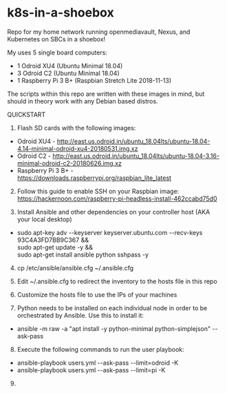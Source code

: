 # k8s-in-a-shoebox
Repo for my home network running openmediavault, Nexus, and Kubernetes on SBCs in a shoebox!

My uses 5 single board computers: 
- 1 Odroid XU4 (Ubuntu Minimal 18.04)
- 3 Odroid C2 (Ubuntu Minimal 18.04)
- 1 Raspberry Pi 3 B+ (Raspbian Stretch Lite 2018-11-13)

The scripts within this repo are written with these images in mind, but should in theory work with any Debian based distros.

QUICKSTART

1) Flash SD cards with the following images:
  - Odroid XU4 - http://east.us.odroid.in/ubuntu_18.04lts/ubuntu-18.04-4.14-minimal-odroid-xu4-20180531.img.xz
  - Odroid C2 - http://east.us.odroid.in/ubuntu_18.04lts/ubuntu-18.04-3.16-minimal-odroid-c2-20180626.img.xz
  - Raspberry Pi 3 B+ - https://downloads.raspberrypi.org/raspbian_lite_latest
  
2) Follow this guide to enable SSH on your Raspbian image: https://hackernoon.com/raspberry-pi-headless-install-462ccabd75d0
  
3) Install Ansible and other dependencies on your controller host (AKA your local desktop)
  - sudo apt-key adv --keyserver keyserver.ubuntu.com --recv-keys 93C4A3FD7BB9C367 && \
    sudo apt-get update -y && \
    sudo apt-get install ansible python sshpass -y
    
4) cp /etc/ansible/ansible.cfg ~/.ansible.cfg

5) Edit ~/.ansible.cfg to redirect the inventory to the hosts file in this repo

6) Customize the hosts file to use the IPs of your machines

7) Python needs to be installed on each individual node in order to be orchestrated by Ansible.  Use this to install it:
  - ansible <host> -m raw -a "apt install -y python-minimal python-simplejson" --ask-pass
  
8) Execute the following commands to run the user playbook:
  - ansible-playbook users.yml --ask-pass --limit=odroid -K
  - ansible-playbook users.yml --ask-pass --limit=pi -K

9) 

